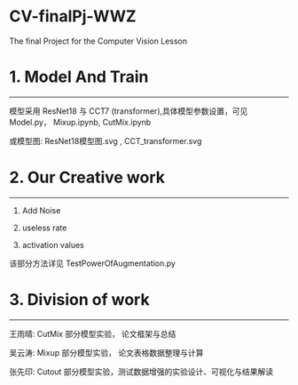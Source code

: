# CV-finalPj-WWZ
The final Project for the Computer Vision Lesson 

# 1. Model And Train
----------------------------------
模型采用 ResNet18 与 CCT7 (transformer),具体模型参数设置，可见 Model.py， Mixup.ipynb, CutMix.ipynb

或模型图:  ResNet18模型图.svg , CCT_transformer.svg



# 2. Our Creative work 
----------------------------------
1. Add Noise

2. useless rate

3. activation values

该部分方法详见 TestPowerOfAugmentation.py 



# 3. Division of work
----------------------------------
王雨晴: CutMix 部分模型实验， 论文框架与总结

吴云涛: Mixup 部分模型实验， 论文表格数据整理与计算

张先印: Cutout 部分模型实验，测试数据增强的实验设计、可视化与结果解读
